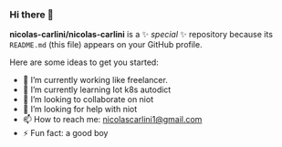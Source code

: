 ### Hi there 👋

**nicolas-carlini/nicolas-carlini** is a ✨ _special_ ✨ repository because its `README.md` (this file) appears on your GitHub profile.

Here are some ideas to get you started:

- 🔭 I’m currently working like freelancer.
- 🌱 I’m currently learning Iot k8s autodict
- 👯 I’m looking to collaborate on niot
- 🤔 I’m looking for help with niot
- 📫 How to reach me: nicolascarlini1@gmail.com
- ⚡ Fun fact: a good boy
